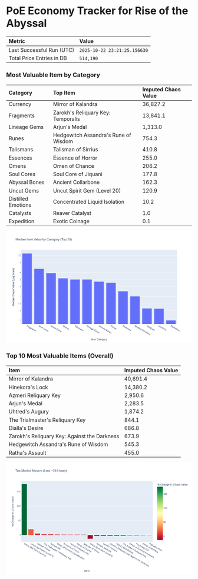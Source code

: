 # PoE Economy Tracker for Rise of the Abyssal

<!-- START_MAINTENANCE -->
| Metric | Value |
|:---|:---|
| Last Successful Run (UTC) | `2025-10-22 23:21:25.156630` |
| Total Price Entries in DB | `514,190` |

<!-- END_MAINTENANCE -->

<!-- START_DATAFRAME_DEBUG -->
<!-- END_DATAFRAME_DEBUG -->

<!-- START_CATEGORY_ANALYSIS -->
### Most Valuable Item by Category
| Category | Top Item | Imputed Chaos Value |
| :--- | :--- | :--- |
| Currency | Mirror of Kalandra | 36,827.2 |
| Fragments | Zarokh's Reliquary Key: Temporalis | 13,841.1 |
| Lineage Gems | Arjun's Medal | 1,313.0 |
| Runes | Hedgewitch Assandra's Rune of Wisdom | 754.3 |
| Talismans | Talisman of Sirrius | 410.8 |
| Essences | Essence of Horror | 255.0 |
| Omens | Omen of Chance | 206.2 |
| Soul Cores | Soul Core of Jiquani | 177.8 |
| Abyssal Bones | Ancient Collarbone | 162.3 |
| Uncut Gems | Uncut Spirit Gem (Level 20) | 120.9 |
| Distilled Emotions | Concentrated Liquid Isolation | 10.2 |
| Catalysts | Reaver Catalyst | 1.0 |
| Expedition | Exotic Coinage | 0.1 |


![Category Analysis Chart](charts/category_analysis.png)
<!-- END_ANALYSIS -->

<!-- START_ANALYSIS -->
### Top 10 Most Valuable Items (Overall)
| Item | Imputed Chaos Value |
| :--- | :--- |
| Mirror of Kalandra | 40,691.4 |
| Hinekora's Lock | 14,380.2 |
| Azmeri Reliquary Key | 2,950.6 |
| Arjun's Medal | 2,283.5 |
| Uhtred's Augury | 1,874.2 |
| The Trialmaster's Reliquary Key | 844.1 |
| Dialla's Desire | 686.8 |
| Zarokh's Reliquary Key: Against the Darkness | 673.9 |
| Hedgewitch Assandra's Rune of Wisdom | 545.3 |
| Ratha's Assault | 455.0 |


![Market Movers Chart](charts/market_movers.png)
<!-- END_ANALYSIS -->
